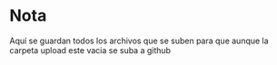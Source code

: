 # Nota
Aquí se guardan todos los archivos que se suben para que aunque la carpeta upload este vacia 
se suba a github

